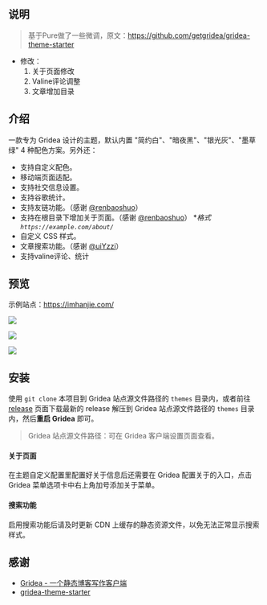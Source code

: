 ## 说明

>基于Pure做了一些微调，原文：<https://github.com/getgridea/gridea-theme-starter><br>

- 修改：
  1. 关于页面修改
  2. Valine评论调整
  3. 文章增加目录

## 介绍

一款专为 Gridea 设计的主题，默认内置 "简约白"、"暗夜黑"、"银光灰"、"墨草绿" 4 种配色方案。另外还：

- 支持自定义配色。
- 移动端页面适配。
- 支持社交信息设置。
- 支持谷歌统计。
- 支持友链功能。（感谢 [@renbaoshuo](https://github.com/renbaoshuo)）
- 支持在根目录下增加关于页面。（感谢 [@renbaoshuo](https://github.com/renbaoshuo)） **格式 `https://example.com/about/`*
- 自定义 CSS 样式。
- 文章搜索功能。（感谢 [@uiYzzi](https://github.com/uiYzzi)）
- 支持valine评论、统计

## 预览

示例站点：<https://imhanjie.com/>


![](https://tva1.sinaimg.cn/large/006tNbRwly1gaqcu0b03bj31vh0u0avx.jpg)

![](https://tva1.sinaimg.cn/large/006tNbRwly1gaqcutvj86j32vl0u04e4.jpg)

![](https://tva1.sinaimg.cn/large/006tNbRwly1gaqcvhp5mdj32vl0u04cw.jpg)


## 安装

使用 `git clone` 本项目到 Gridea 站点源文件路径的 `themes` 目录内，或者前往 [release](https://github.com/imhanjie/gridea-theme-pure/releases) 页面下载最新的 release 解压到 Gridea 站点源文件路径的 `themes` 目录内，然后**重启  Gridea** 即可。

>  Gridea 站点源文件路径：可在 Gridea 客户端设置页面查看。

#### 关于页面

在主题自定义配置里配置好关于信息后还需要在 Gridea 配置关于的入口，点击 Gridea 菜单选项卡中右上角加号添加关于菜单。

#### 搜索功能

启用搜索功能后请及时更新 CDN 上缓存的静态资源文件，以免无法正常显示搜索样式。

## 感谢

- [Gridea - 一个静态博客写作客户端](https://gridea.dev/)
- [gridea-theme-starter](https://github.com/getgridea/gridea-theme-starter)

